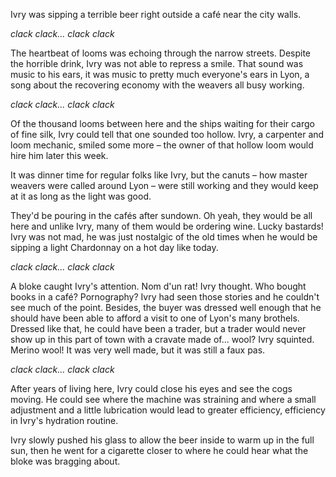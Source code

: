 Ivry was sipping a terrible beer right outside a café near the city walls.

*clack clack... clack clack*

The heartbeat of looms was echoing through the narrow streets. Despite the horrible drink, Ivry was not able to repress a smile. That sound was music to his ears, it was music to pretty much everyone's ears in Lyon, a song about the recovering economy with the weavers all busy working.

*clack clack... clack clack*

Of the thousand looms between here and the ships waiting for their cargo of fine silk, Ivry could tell that one sounded too hollow. Ivry, a carpenter and loom mechanic, smiled some more – the owner of that hollow loom would hire him later this week.

It was dinner time for regular folks like Ivry, but the canuts – how master weavers were called around Lyon – were still working and they would keep at it as long as the light was good.

They'd be pouring in the cafés after sundown. Oh yeah, they would be all here and unlike Ivry, many of them would be ordering wine. Lucky bastards! Ivry was not mad, he was just nostalgic of the old times when he would be sipping a light Chardonnay on a hot day like today.

*clack clack... clack clack*

A bloke caught Ivry's attention. Nom d'un rat! Ivry thought. Who bought books in a café? Pornography? Ivry had seen those stories and he couldn't see much of the point. Besides, the buyer was dressed well enough that he should have been able to afford a visit to one of Lyon's many brothels. Dressed like that, he could have been a trader, but a trader would never show up in this part of town with a cravate made of... wool? Ivry squinted. Merino wool! It was very well made, but it was still a faux pas.

*clack clack... clack clack*

After years of living here, Ivry could close his eyes and see the cogs moving. He could see where the machine was straining and where a small adjustment and a little lubrication would lead to greater efficiency, efficiency in Ivry's hydration routine.

Ivry slowly pushed his glass to allow the beer inside to warm up in the full sun, then he went for a cigarette closer to where he could hear what the bloke was bragging about.
